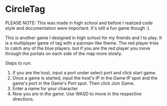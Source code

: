# CircleTag
PLEASE NOTE: This was made in high school and before I realized code style and documentation were important. It's still a fun game though :).

This is another game I designed in high school for my friends and I to play. It is a multiplayer game of tag with a pacman-like theme. The red player tries to catch any of the blue players, but if you are the red player you move through the portals on each side of the map more slowly.

Steps to run:
1. If you are the host, input a port under select port and click start game.
2. Once a game is started, input the host's IP in the Game IP spot and the game's port in the Game's Port spot. Then click Join Game.
3. Enter a name for your character
4. Now you are in the game. Use WASD to move in the respective directions.
